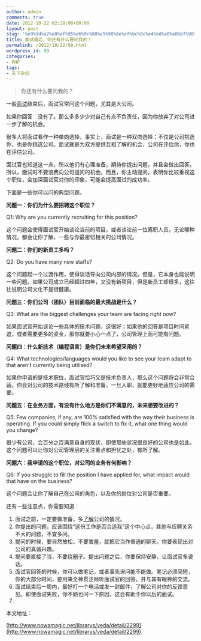 ```yaml
---
author: admin
comments: true
date: 2012-10-22 02:28:00+00:00
layout: post
slug: '%e9%9d%a2%e8%af%95%e6%9c%80%e5%90%8e%ef%bc%8c%e4%bd%a0%e8%bf%98%e6%9c%89%e4%bb%80%e4%b9%88%e8%a6%81%e9%97%ae%e6%88%91%e7%9a%84%ef%bc%9f'
title: 面试最后，你还有什么要问我的？
permalink: /2012/10/22/99.html
wordpress_id: 99
categories:
- PHP
tags:
- 天下杂侃
---
```





<blockquote>

> 
> 
你还有什么要问我的？
> 
> 
</blockquote>




一般[面试](http://www.nowamagic.net/librarys/veda/tag/%E9%9D%A2%E8%AF%95)结束后，面试官常问这个问题，尤其是大公司。




如果你回答：没有了。那么多多少少对自己有点不负责任，因为你放弃了对公司进一步了解的机会。




很多人将面试看作一种单向选择，事实上，面试是一种双向选择：不仅是公司挑选你，也是你挑选公司。面试就是为双方提供互相了解的机会，公司在评估你，你也在评估公司。




面试官也知道这一点，所以他们有心理准备，期待你提出问题，并且会做出回答。所以，面试时不要浪费向公司提问的机会。而且，你主动提问，表明你比较重视这个职位，会加深面试官对你的印象，可能会提高面试的成功率。




下面是一些你可以问的典型问题。




**问题一：你们为什么要招聘这个职位？**




Q1: Why are you currently recruiting for this position?




这个问题会使得面试官开始谈论当前的项目，或者谈论前一位离职人员。无论哪种情况，都会让你了解，一些与你最密切相关的公司情况。




**问题二：你们的新员工多吗？**




Q2: Do you have many new staffs?




这个问题起一个过渡作用，使得谈话导向公司内部的情况。但是，它本身也能说明一些问题。如果公司成立已经超过四年，又没有新项目，但是新员工却很多，这往往说明公司文化不是很健康。




**问题三：你们公司（团队）目前面临的最大挑战是什么？**




Q3: What are the biggest challenges your team are facing right now?




如果面试官开始谈论一些具体的技术问题，这很好；如果他的回答是项目时间紧迫，或者需要更多的资金，那你就要小心一点了，公司管理上面可能有问题。




**问题四：什么新技术（编程语言）是你们未来希望采用的？**




Q4: What technologies/languages would you like to see your team adapt to that aren't currently being utilised?




如果你申请的是技术职位，面试官恰巧又是技术负责人，那么这个问题将会非常合适。你会对公司的技术路线有所了解和准备，一旦入职，就能更好地适应公司的需要。




**问题五：在业务方面，有没有什么地方是你们不满意的，未来想要改进的？**




Q5: Few companies, if any, are 100% satisfied with the way their business is operating. If you could simply flick a switch to fix it, what one thing would you change?




很少有公司，会百分之百满意自身的现状，即使那些状况很良好的公司也是如此。这个问题可以让你对公司管理层的关注重点和担忧之处，有所了解。




**问题六：我申请的这个职位，对公司的业务有何影响？**




Q6: If you struggle to fill the position I have applied for, what impact would that have on the business?




这个问题会让你了解自己在公司的角色，以及你的岗位对公司是否重要。




还有一些注意点，你需要知道：






  1. 面试之前，一定要做准备，多[了解](http://www.nowamagic.net/librarys/veda/tag/%E4%BA%86%E8%A7%A3)公司的情况。
  2. 你提出的问题，应该围绕“这份工作是否合适我”这个中心点，其他与应聘关系不大的问题，不宜多问。
  3. 提问的时候，要自然放松，不要害羞，就把它当作普通的聊天。你要表现出对公司的真诚兴趣。
  4. 提问要直接了当，不要绕圈子。提出问题之后，你要保持安静，让面试官多说话。
  5. 面试官回答的时候，你可以做笔记，或者事先询问能不能做。笔记必须简短，你的大部分时间，要用来全神贯注倾听面试官的回答，并与其有眼神的交流。
  6. 面试结束后一周内，最好打一个电话或发一封邮件，了解公司对你的反馈意见。即使面试失败，你不妨也问一下原因，这会有助于你以后的面试。
  7. 


本文地址：




[http://www.nowamagic.net/librarys/veda/detail/2299](http://www.nowamagic.net/librarys/veda/detail/2299)





